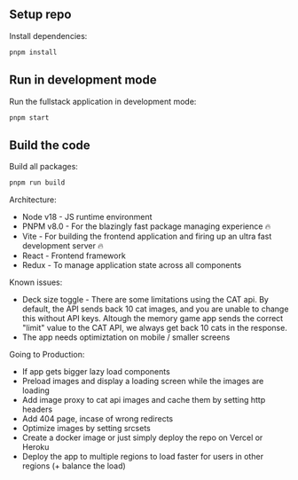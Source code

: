 ## Setup repo

Install dependencies:

```bash
pnpm install
```

## Run in development mode

Run the fullstack application in development mode:

```bash
pnpm start
```

## Build the code

Build all packages:

```bash
pnpm run build
```

Architecture:

-   Node v18 - JS runtime environment
-   PNPM v8.0 - For the blazingly fast package managing experience 🔥
-   Vite - For building the frontend application and firing up an ultra fast development server 🔥
-   React - Frontend framework
-   Redux - To manage application state across all components

Known issues:

-   Deck size toggle - There are some limitations using the CAT api. By default, the API sends back 10 cat images, and you are unable to change this without API keys. Altough the memory game app sends the correct "limit" value to the CAT API, we always get back 10 cats in the response.
-   The app needs optimiztation on mobile / smaller screens

Going to Production:

-   If app gets bigger lazy load components
-   Preload images and display a loading screen while the images are loading
-   Add image proxy to cat api images and cache them by setting http headers
-   Add 404 page, incase of wrong redirects
-   Optimize images by setting srcsets
-   Create a docker image or just simply deploy the repo on Vercel or Heroku
-   Deploy the app to multiple regions to load faster for users in other regions (+ balance the load)
